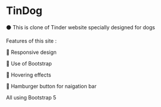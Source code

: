 # TinDog

⚫ This is clone of Tinder website specially designed for dogs

Features of this site :

🔴 Responsive design

🔴 Use of Bootstrap

🔴 Hovering effects

🔴 Hamburger button for naigation bar

All using Bootstrap 5
